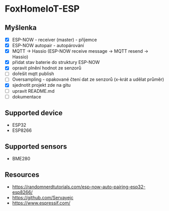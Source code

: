 # FoxHomeIoT-ESP

## Myšlenka

 - [x] ESP-NOW - receiver (master) - příjemce
 - [x] ESP-NOW autopair - autopárování
 - [x] MQTT -> Hassio (ESP-NOW receive message -> MQTT resend -> Hassio)
 - [x] přidat stav baterie do struktury ESP-NOW
 - [x] opravit plnění hodnot ze senzorů 
 - [ ] dořešit mqtt publish
 - [ ] Oversampling - opakované čtení dat ze senzorů (x-krát a udělat průměr)
 - [x] sjednotit projekt zde na gitu
 - [ ] upravit README.md
 - [ ] dokumentace
 
## Supported device

 - ESP32
 - ESP8266

## Supported sensors

 - BME280

## Resources
 - https://randomnerdtutorials.com/esp-now-auto-pairing-esp32-esp8266/
 - https://github.com/Servayejc
 - https://www.espressif.com/
